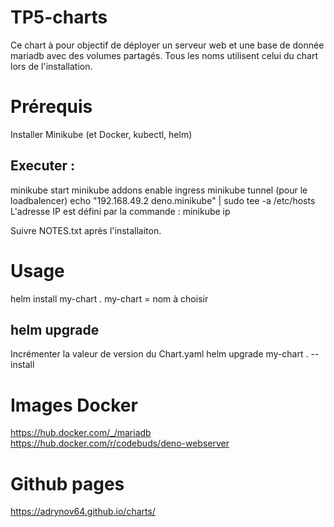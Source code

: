 # TP5-charts

Ce chart à pour objectif de déployer un serveur web et une base de donnée mariadb avec des volumes partagés.
Tous les noms utilisent celui du chart lors de l'installation.

# Prérequis

Installer Minikube (et Docker, kubectl, helm)

## Executer : 
minikube start
minikube addons enable ingress
minikube tunnel (pour le loadbalencer)
echo "192.168.49.2 deno.minikube" | sudo tee -a /etc/hosts
L'adresse IP est défini par la commande : minikube ip

Suivre NOTES.txt après l'installaiton.

# Usage

helm install my-chart .
my-chart = nom à choisir

## helm upgrade 
Incrémenter la valeur de version du Chart.yaml
helm upgrade my-chart . --install

# Images Docker

https://hub.docker.com/_/mariadb
https://hub.docker.com/r/codebuds/deno-webserver

# Github pages

https://adrynov64.github.io/charts/


